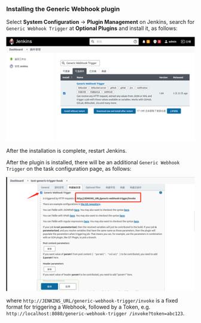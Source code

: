 ### Installing the Generic Webhook plugin

Select **System Configuration** -> **Plugin Management** on Jenkins, search for `Generic Webhook Trigger` at **Optional Plugins** and install it, as follows:

![图片描述](assets/lab-configuring-jenkins-and-gitlab-for-integration-interaction-6-0.png)

After the installation is complete, restart Jenkins.

After the plugin is installed, there will be an additional `Generic Webhook Trigger` on the task configuration page, as follows:

![图片描述](assets/lab-configuring-jenkins-and-gitlab-for-integration-interaction-6-1.png)

where `http://JENKINS_URL/generic-webhook-trigger/invoke` is a fixed format for triggering a Webhook, followed by a Token, e.g. `http://localhost:8080/generic-webhook-trigger /invoke?token=abc123`.
